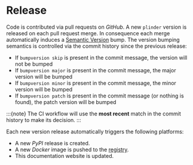 # Release

Code is contributed via pull requests on *GitHub*.
A new `plinder` version is released on each pull request merge.
In consequence each merge automatically induces a
[Semantic Version](https://semver.org/lang/de/) bump.
The version bumping semantics is controlled via the commit history since the previous
release:

- If `bumpversion skip` is present in the commit message, the version will not be bumped
- If `bumpversion major` is present in the commit message, the major version will be bumped
- If `bumpversion minor` is present in the commit message, the minor version will be bumped
- If `bumpversion patch` is present in the commit message (or nothing is found), the patch version will be bumped

:::{note}
The CI workflow will use the **most recent** match in the commit history to make its decision.
:::

Each new version release automatically triggers the following platforms:

- A new *PyPI* release is created.
- A new *Docker* image is pushed to the
  [registry](https://github.com/plinder-org/plinder/pkgs/container/plinder).
- This documentation website is updated.
